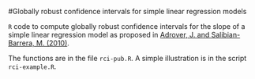 #Globally robust confidence intervals for simple linear regression models

`R` code to compute
globally robust confidence intervals for the slope of a simple linear regression model 
as proposed in 
[Adrover, J. and Salibian-Barrera, M. (2010)](http://dx.doi.org/10.1016/j.csda.2009.05.005).

The functions are in the file `rci-pub.R`. A simple illustration is in the script `rci-example.R`. 
